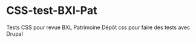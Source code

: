 CSS-test-BXl-Pat
================

Tests CSS pour revue BXL Patrimoine
Dépôt css pour faire des tests avec Drupal
